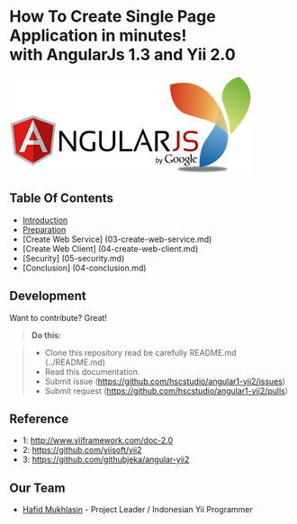 # How To Create Single Page Application in minutes! <br> with AngularJs 1.3 and Yii 2.0
![](images/angularjsyii.png)

## Table Of Contents
- [Introduction](01-introduction.md)
- [Preparation](02-preparation.md)
- [Create Web Service] (03-create-web-service.md)
- [Create Web Client] (04-create-web-client.md)
- [Security] (05-security.md)
- [Conclusion] (04-conclusion.md)

## Development
Want to contribute? Great! 
> **Do this:**

> - Clone this repository read be carefully README.md (../README.md)
> - Read this documentation.
> - Submit issue (https://github.com/hscstudio/angular1-yii2/issues)
> - Submit request (https://github.com/hscstudio/angular1-yii2/pulls)

## Reference
- 1: http://www.yiiframework.com/doc-2.0
- 2: https://github.com/yiisoft/yii2
- 3: https://github.com/githubjeka/angular-yii2

## Our Team
- [Hafid Mukhlasin](http://www.hafidmukhlasin.com) - Project Leader / Indonesian Yii Programmer
